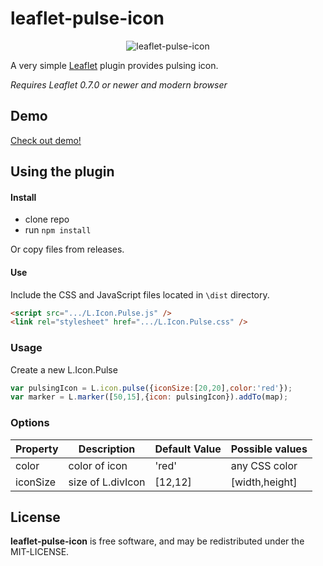 leaflet-pulse-icon
=====================
<div style="text-align:center" align="center">
  <img src="http://mapshakers.github.io/projects/leaflet-pulse-icon/leaflet-pulsing-icon.gif" alt="leaflet-pulse-icon" />
</div>

A very simple [Leaflet](http://leafletjs.com) plugin provides pulsing icon.

*Requires Leaflet 0.7.0 or newer and modern browser*

## Demo
[Check out demo!](http://mapshakers.github.io/projects/leaflet-pulse-icon)
## Using the plugin
#### Install
* clone repo
* run `npm install`

Or copy files from releases.

#### Use
Include the CSS and JavaScript files located in ```\dist``` directory.
```html
<script src=".../L.Icon.Pulse.js" />
<link rel="stylesheet" href=".../L.Icon.Pulse.css" />
```

### Usage
Create a new L.Icon.Pulse

```javascript
var pulsingIcon = L.icon.pulse({iconSize:[20,20],color:'red'});
var marker = L.marker([50,15],{icon: pulsingIcon}).addTo(map);
```
### Options
| Property        | Description            | Default Value | Possible  values         |
| --------------- | ---------------------- | ------------- | ------------------------ |
| color           | color of icon         | 'red'         | any CSS color            |
| iconSize        | size of L.divIcon      | [12,12]       | <Point> [width,height]   |


## License
**leaflet-pulse-icon** is free software, and may be redistributed under the MIT-LICENSE.

